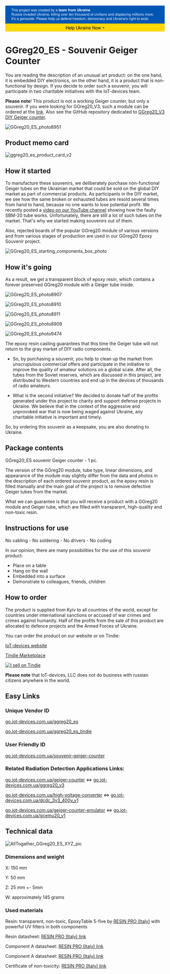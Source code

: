 [![Stand With Ukraine](https://raw.githubusercontent.com/vshymanskyy/StandWithUkraine/main/banner-direct-team.svg)](https://stand-with-ukraine.pp.ua)

# GGreg20_ES - Souvenir Geiger Counter
You are reading the description of an unusual art product: on the one hand, it is embedded DIY electronics, on the other hand, it is a product that is non-functional by design. If you decide to order such a souvenir, you will participate in two charitable initiatives with the IoT-devices team.

**Please note**! This product is not a working Geiger counter, but only a souvenir. If you were looking for GGreg20_V3, such a module can be ordered at the [link](https://github.com/iotdevicesdev/GGreg20-EpoxySouvenir/tree/main#related-radiation-detection-applications-links). Also see the GitHub repository dedicated to [GGreg20_V3 DIY Geiger counter](https://go.iot-devices.com.ua/github-ggreg20_v3).

![GGreg20_ES_photo8951](https://github.com/iotdevicesdev/GGreg20-EpoxySouvenir/assets/96241971/a7ba5f98-0760-408c-9be8-4064d4ec16e3)

## Product memo card
![ggreg20_es_product_card_v2](https://github.com/iotdevicesdev/GGreg20-EpoxySouvenir/assets/96241971/08e8f3fb-989f-441a-8347-86c0d30d20a1)

## How it started
To manufacture these souvenirs, we deliberately purchase non-functional Geiger tubes on the Ukrainian market that could be sold on the global DIY market as part of commercial products. As participants in the DIY market, we see how the same broken or exhausted tubes are resold several times from hand to hand, because no one wants to lose potential profit. We recently posted a [video on our YouTube channel](https://www.youtube.com/watch?v=Hl_sJPMLpQ4&ab_channel=iot-devices) showing how the faulty SBM-20 tube works. Unfortunately, there are still a lot of such tubes on the market. That's why we started making souvenirs out of them.

Also, rejected boards of the popular GGreg20 module of various versions and from various stages of production are used in our GGreg20 Epoxy Souvenir project.

![GGreg20_ES_starting_components_box_photo](https://github.com/iotdevicesdev/GGreg20-EpoxySouvenir/assets/96241971/6fb3ffcf-7d73-4e54-b724-da525e8ce9cc)

## How it's going
As a result, we get a transparent block of epoxy resin, which contains a forever preserved GGreg20 module with a Geiger tube inside.

![GGreg20_ES_photo8907](https://github.com/iotdevicesdev/GGreg20-EpoxySouvenir/assets/96241971/030b7026-a934-49d7-b74c-fe2afc7e930d)

![GGreg20_ES_photo8910](https://github.com/iotdevicesdev/GGreg20-EpoxySouvenir/assets/96241971/4bd9a2b1-6f8b-41d9-a7f8-7920c9f9c861)

![GGreg20_ES_photo8911](https://github.com/iotdevicesdev/GGreg20-EpoxySouvenir/assets/96241971/09b0e998-bef2-422c-96c0-4b5134d36e5b)

![GGreg20_ES_photo8909](https://github.com/iotdevicesdev/GGreg20-EpoxySouvenir/assets/96241971/740c7a80-5ae5-4e03-8b0b-8dab9ed8c153)

![GGreg20_ES_photo9474](https://github.com/iotdevicesdev/GGreg20-EpoxySouvenir/assets/96241971/c717d86c-241b-4865-a4c2-7b7e9abc7b90)


The epoxy resin casting guarantees that this time the Geiger tube will not return to the gray market of DIY radio components.

- So, by purchasing a souvenir, you help to clean up the market from unscrupulous commercial offers and participate in the initiative to improve the quality of amateur solutions on a global scale. After all, the tubes from the Soviet reserves, which are discussed in this project, are distributed to Western countries and end up in the devices of thousands of radio amateurs.

- What is the second initiative? We decided to donate half of the profits generated under this project to charity and support defense projects in Ukraine. We believe that in the context of the aggressive and unprovoked war that is now being waged against Ukraine, any charitable initiative is important and timely.

So, by ordering this souvenir as a keepsake, you are also donating to Ukraine.

## Package contents
GGreg20_ES souvenir Geiger counter - 1 pc.

The version of the GGreg20 module, tube type, linear dimensions, and appearance of the module may slightly differ from the data and photos in the description of each ordered souvenir product, as the epoxy resin is filled manually and the main goal of the project is to remove defective Geiger tubes from the market. 

What we can guarantee is that you will receive a product with a GGreg20 module and Geiger tube, which are filled with transparent, high-quality and non-toxic resin. 

## Instructions for use
No cabling -
No soldering -
No drivers -
No coding

In our opinion, there are many possibilities for the use of this souvenir product:
- Place on a table
- Hang on the wall
- Embedded into a surface
- Demonstrate to colleagues, friends, children

## How to order
The product is supplied from Kyiv to all countries of the world, except for countries under international sanctions or accused of war crimes and crimes against humanity. 
Half of the profits from the sale of this product are allocated to defence projects and the Armed Forces of Ukraine.

You can order the product on our website or on Tindie:

[IoT-devices website](https://go.iot-devices.com.ua/souvenir-geiger-counter)

[Tindie Marketplace](https://go.iot-devices.com.ua/ggreg20_es_tindie) 

<a href="https://www.tindie.com/stores/iotdev/?ref=offsite_badges&utm_source=sellers_iotdevices&utm_medium=badges&utm_campaign=badge_large"><img src="https://d2ss6ovg47m0r5.cloudfront.net/badges/tindie-larges.png" alt="I sell on Tindie" width="200" height="104"></a>

**Please note** that IoT-devices, LLC does not do business with russian citizens anywhere in the world.

## Easy Links

### Unique Vendor ID
[go.iot-devices.com.ua/ggreg20_es](https://go.iot-devices.com.ua/ggreg20_es)

[go.iot-devices.com.ua/ggreg20_es_tindie](https://go.iot-devices.com.ua/ggreg20_es_tindie)
### User Friendly ID
[go.iot-devices.com.ua/souvenir-geiger-counter](https://go.iot-devices.com.ua/souvenir-geiger-counter)

### Related Radiation Detection Applications Links:
[go.iot-devices.com.ua/geiger-counter](https://go.iot-devices.com.ua/geiger-counter) <=> [go.iot-devices.com.ua/ggreg20_v3](https://go.iot-devices.com.ua/ggreg20_v3)

[go.iot-devices.com.ua/high-voltage-converter](https://go.iot-devices.com.ua/high-voltage-converter) <=> [go.iot-devices.com.ua/dcdc_3v3_400v_v1](https://go.iot-devices.com.ua/dcdc_3v3_400v_v1)

[go.iot-devices.com.ua/geiger-counter-emulator](https://go.iot-devices.com.ua/geiger-counter-emulator) <=> [go.iot-devices.com.ua/gcemu20_v1](https://go.iot-devices.com.ua/gcemu20_v1)

## Technical data
![AllTogather_GGreg20_ES_XYZ_pic](https://github.com/iotdevicesdev/GGreg20-EpoxySouvenir/assets/96241971/f6d8d21a-6cde-4acf-97dc-6876e76a474f)

### Dimensions and weight
X: 150 mm

Y: 50 mm

Z: 25 mm +- 5mm

W: approximately 145 grams
### Used materials

Resin: transparent, non-toxic, EpoxyTable 5-five by [RESIN PRO (Italy)](https://www.resinpro.it/product/resina-epossidica-atossica-per-tavoli-epoxytable-5-five-colate-perfette-fino-5-cm/?attribute_quantita=3.10+kg&cgkit_search_word=5-five#&gid=1&pid=1) with powerful UV filters in both components

Resin datasheet: [RESIN PRO (Italy) link](https://drive.google.com/file/d/13ryMjB3ztduQghxsnyKevkjctVSZcSWk/view)

Component A datasheet: [RESIN PRO (Italy) link](https://www.resinpro.it/wp-content/uploads/2020/01/SDS-ResinPro-srl-Epoxytable-5-NEW-A.pdf)

Component A datasheet: [RESIN PRO (Italy) link](https://www.resinpro.it/wp-content/uploads/2020/01/SDS-ResinPro-srl-Epoxytable-5-NEW-B.pdf)

Certificate of non-toxicity: [RESIN PRO (Italy) link](https://resinpro.fr/wp-content/uploads/2022/12/epoxytable-five-certificato-di-atossicita.pdf)


